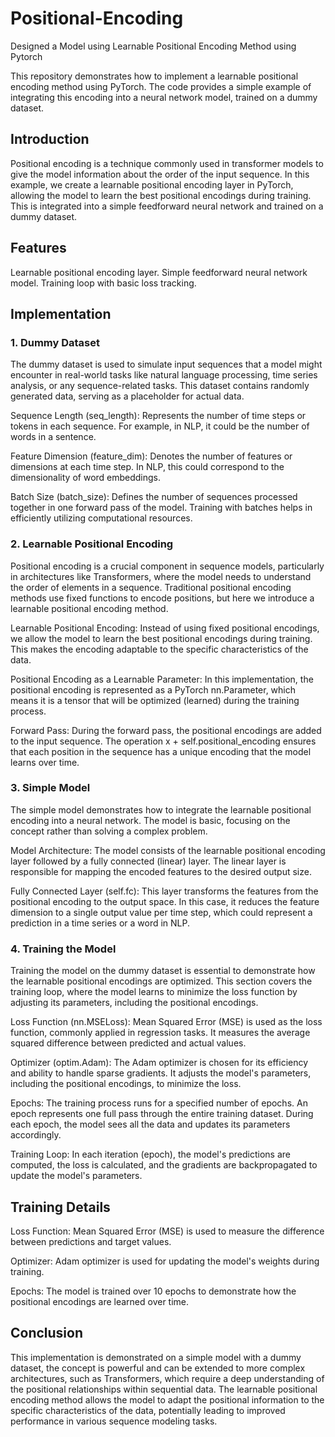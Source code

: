 # Positional-Encoding
Designed a Model using Learnable Positional Encoding Method using Pytorch

This repository demonstrates how to implement a learnable positional encoding method using PyTorch. The code provides a simple example of integrating this encoding into a neural network model, trained on a dummy dataset.

## Introduction
Positional encoding is a technique commonly used in transformer models to give the model information about the order of the input sequence. In this example, we create a learnable positional encoding layer in PyTorch, allowing the model to learn the best positional encodings during training. This is integrated into a simple feedforward neural network and trained on a dummy dataset.

## Features
Learnable positional encoding layer.
Simple feedforward neural network model.
Training loop with basic loss tracking.

## Implementation

### 1. Dummy Dataset
The dummy dataset is used to simulate input sequences that a model might encounter in real-world tasks like natural language processing, time series analysis, or any sequence-related tasks. This dataset contains randomly generated data, serving as a placeholder for actual data.

Sequence Length (seq_length): Represents the number of time steps or tokens in each sequence. For example, in NLP, it could be the number of words in a sentence.

Feature Dimension (feature_dim): Denotes the number of features or dimensions at each time step. In NLP, this could correspond to the dimensionality of word embeddings.

Batch Size (batch_size): Defines the number of sequences processed together in one forward pass of the model. Training with batches helps in efficiently utilizing computational resources.
### 2. Learnable Positional Encoding
Positional encoding is a crucial component in sequence models, particularly in architectures like Transformers, where the model needs to understand the order of elements in a sequence. Traditional positional encoding methods use fixed functions to encode positions, but here we introduce a learnable positional encoding method.

Learnable Positional Encoding: Instead of using fixed positional encodings, we allow the model to learn the best positional encodings during training. This makes the encoding adaptable to the specific characteristics of the data.

Positional Encoding as a Learnable Parameter: In this implementation, the positional encoding is represented as a PyTorch nn.Parameter, which means it is a tensor that will be optimized (learned) during the training process.

Forward Pass: During the forward pass, the positional encodings are added to the input sequence. The operation x + self.positional_encoding ensures that each position in the sequence has a unique encoding that the model learns over time.
### 3. Simple Model
The simple model demonstrates how to integrate the learnable positional encoding into a neural network. The model is basic, focusing on the concept rather than solving a complex problem.

Model Architecture: The model consists of the learnable positional encoding layer followed by a fully connected (linear) layer. The linear layer is responsible for mapping the encoded features to the desired output size.

Fully Connected Layer (self.fc): This layer transforms the features from the positional encoding to the output space. In this case, it reduces the feature dimension to a single output value per time step, which could represent a prediction in a time series or a word in NLP.
### 4. Training the Model
Training the model on the dummy dataset is essential to demonstrate how the learnable positional encodings are optimized. This section covers the training loop, where the model learns to minimize the loss function by adjusting its parameters, including the positional encodings.

Loss Function (nn.MSELoss): Mean Squared Error (MSE) is used as the loss function, commonly applied in regression tasks. It measures the average squared difference between predicted and actual values.

Optimizer (optim.Adam): The Adam optimizer is chosen for its efficiency and ability to handle sparse gradients. It adjusts the model's parameters, including the positional encodings, to minimize the loss.

Epochs: The training process runs for a specified number of epochs. An epoch represents one full pass through the entire training dataset. During each epoch, the model sees all the data and updates its parameters accordingly.

Training Loop: In each iteration (epoch), the model's predictions are computed, the loss is calculated, and the gradients are backpropagated to update the model's parameters.

## Training Details

Loss Function: Mean Squared Error (MSE) is used to measure the difference between predictions and target values.

Optimizer: Adam optimizer is used for updating the model's weights during training.

Epochs: The model is trained over 10 epochs to demonstrate how the positional encodings are learned over time.

## Conclusion
This implementation is demonstrated on a simple model with a dummy dataset, the concept is powerful and can be extended to more complex architectures, such as Transformers, which require a deep understanding of the positional relationships within sequential data. The learnable positional encoding method allows the model to adapt the positional information to the specific characteristics of the data, potentially leading to improved performance in various sequence modeling tasks.
